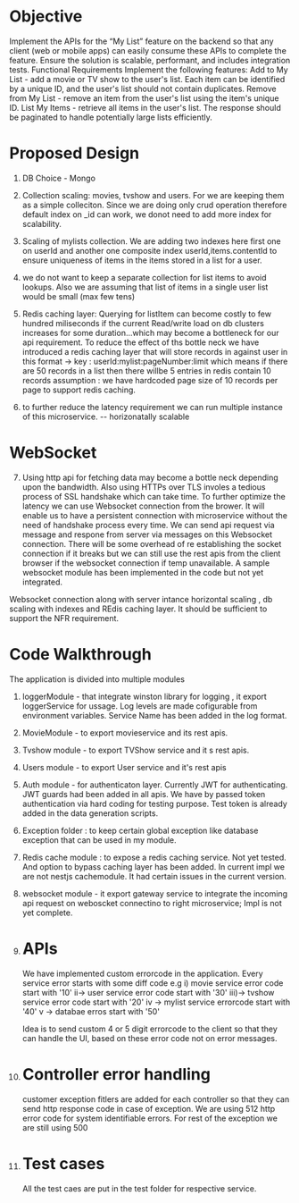

# Objective
Implement the APIs for the “My List” feature on the backend so that any client (web or mobile apps) can easily consume these APIs to complete the feature. Ensure the solution is scalable, performant,
and includes integration tests.
Functional Requirements
Implement the following features:
Add to My List - add a movie or TV show to the user's list. Each item can be identified by a unique ID, and the user's list should not contain duplicates.
Remove from My List - remove an item from the user's list using the item's unique ID.
List My Items - retrieve all items in the user's list. The response should be paginated to handle potentially large lists efficiently.

# Proposed Design
1. DB Choice - Mongo
2. Collection scaling: movies, tvshow and users. For we are keeping them as a simple colleciton. Since we are doing only crud operation therefore default index on _id can work, we donot need to add more index for scalability. 
3. Scaling of mylists collection. We are adding two indexes here first one on userId and another one composite index userId,items.contentId to ensure uniqueness of items in the items stored in a list for a user.
4. we do not want to keep a separate  collection for list items to avoid lookups. Also we are assuming that list of items in a single user list would be small (max few tens)

5. Redis caching layer: Querying for listItem can become costly to few hundred miliseconds if the current Read/write load on db clusters increases for some duration...which may become a bottleneck for our api requirement. To reduce the effect of ths bottle neck we have introduced a redis caching layer that will store records in against user in this format
   -> key : userId:mylist:pageNumber:limit
   which means if there are 50 records in a list then there willbe 5 entries in redis contain 10 records
assumption : we have hardcoded page size of 10 records per page to support redis caching.

6. to further reduce the latency requirement we can run multiple instance of this microservice. -- horizonatally scalable

# WebSocket
7. Using http api for fetching data may become a bottle neck depending upon the bandwidth. Also using HTTPs over TLS involes a tedious process of SSL handshake which can take time. To further optimize the latency we can use Websocket connection from the brower. It will enable us to have a persistent connection with microservice without the need of handshake process every time. We can send api request via message and respone from server via messages on this Websocket connection. There will be some overhead of re establishing the socket connection if it breaks but we can still use the rest apis from the client browser if the websocket connection if temp unavailable. 
A sample websocket module has been implemented in the code but not yet integrated.

Websocket connection along with server intance horizontal scaling , db scaling with indexes and REdis caching layer. It should be sufficient to support the NFR requirement.

# Code Walkthrough
The application is divided into multiple modules
1. loggerModule - that integrate winston library for logging , it export loggerService for ussage. Log levels are made cofigurable from environment variables. Service Name has been added in the log format.

2. MovieModule - to export movieservice and its rest apis. 
3. Tvshow module - to export TVShow service and it s rest apis.
4. Users module - to export User service and it's rest apis
5.  Auth module - for authenticaton layer. Currently JWT for authenticating. JWT guards had been added in all apis.  We have by passed token authentication via hard coding for testing purpose. Test token is already added in the data generation scripts.
6. Exception folder : to keep certain global exception like database exception that can be used in my module.
7. Redis cache module : to expose a redis caching service. Not yet tested. And option to bypass caching layer has been added. In current impl we are not nestjs cachemodule. It had certain issues in the current version.
8. websocket module - it export gateway service to integrate the incoming api request on weboscket connectino to right microservice; Impl is not yet complete.

9. # APIs
    We have implemented custom errorcode in the application. Every service error starts with some diff code e.g
    i) movie service error code start with '10'
    ii-> user service error code start with '30'
    iii)-> tvshow service error code start with '20'
    iv -> mylist service errorcode start with '40'
    v -> databae erros start with '50'
    
    Idea is to send custom 4 or 5 digit errorcode to the client so that they can handle the UI, based on these error code not on error messages.

10. # Controller error handling
    customer exception fitlers are added for each controller so that they can send http response code in case of exception. We are using 512 http error code for system identifiable errors. For rest of the exception we are still using 500

11. # Test cases
    All the test caes are put in the test folder for respective service. 





